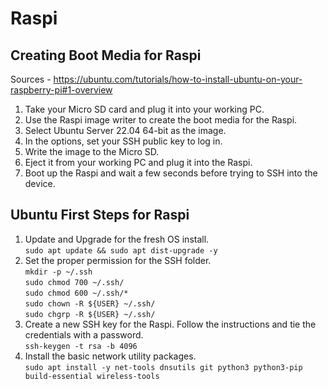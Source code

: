 # Raspi

## Creating Boot Media for Raspi

Sources - <https://ubuntu.com/tutorials/how-to-install-ubuntu-on-your-raspberry-pi#1-overview>

1. Take your Micro SD card and plug it into your working PC.
2. Use the Raspi image writer to create the boot media for the Raspi.
3. Select Ubuntu Server 22.04 64-bit as the image.
4. In the options, set your SSH public key to log in.
5. Write the image to the Micro SD.
6. Eject it from your working PC and plug it into the Raspi.
7. Boot up the Raspi and wait a few seconds before trying to SSH into the device.
  
## Ubuntu First Steps for Raspi

1. Update and Upgrade for the fresh OS install.  
    `sudo apt update && sudo apt dist-upgrade -y`
2. Set the proper permission for the SSH folder.  
    `mkdir -p ~/.ssh`  
    `sudo chmod 700 ~/.ssh/`  
    `sudo chmod 600 ~/.ssh/*`  
    `sudo chown -R ${USER} ~/.ssh/`  
    `sudo chgrp -R ${USER} ~/.ssh/`
3. Create a new SSH key for the Raspi. Follow the instructions and tie the credentials with a password.  
    `ssh-keygen -t rsa -b 4096`
4. Install the basic network utility packages.  
    `sudo apt install -y net-tools dnsutils git python3 python3-pip build-essential wireless-tools`
